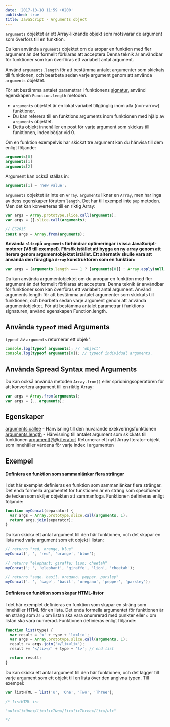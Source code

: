 ```yaml
---
date: '2017-10-18 11:59 +0200'
published: true
title: JavaScript - Arguments object
---
```

`arguments` objektet är ett Array-liknande objekt som motsvarar de argument som överförs till en funktion.

Du kan använda `arguments` objektet om du aropar en funktion med fler argument än det formellt förklaras att acceptera.Denna teknik är användbar för funktioner som kan överföras ett variabelt antal argument.

Använd `arguments.length` för att bestämma antalet argumenter som skickats till funktionen, och bearbeta sedan varje argument genom att använda `arguments` objektet.

För att bestämma antalet parametrar i funktionens [signatur](https://developer.mozilla.org/en-US/docs/Glossary/Signature/Function), använd egenskapen `Function.length` metoden.

* `arguments` objektet är en lokal variabel tillgänglig inom alla (non-arrow) funktioner.
* Du kan referera till en funktions arguments inom funktionen med hjälp av `arguments` objektet. 
* Detta objekt innehåller en post för varje argument som skickas till funktionen, index börjar vid 0.

Om en funktion exempelvis har skickat tre argument kan du hänvisa till dem enligt följande:

```js
arguments[0]
arguments[1]
arguments[2]
```

Argument kan också ställas in:

```js
arguments[1] = 'new value';
```

`arguments` objektet är inte en `Array`. `arguments` liknar en `Array`, men har inga av dess egenskaper förutom `length`. Det har till exempel inte `pop` metoden. Men det kan konverteras till en riktig Array:

```js
var args = Array.prototype.slice.call(arguments);
var args = [].slice.call(arguments);

// ES2015
const args = Array.from(arguments);
```` 

**Använda `slice`på `arguments` förhindrar optimeringar i vissa JavaScript-motorer (V8 till exempel). Försök istället att bygga en ny array genom att iterera genom argumentobjektet istället. Ett alternativ skulle vara att använda den föragtiga `Array` konstruktören som en funktion:**

```js
var args = (arguments.length === 1 ? [arguments[0]] : Array.apply(null, arguments));
```

Du kan använda argumentobjektet om du anropar en funktion med fler argument än det formellt förklaras att acceptera. Denna teknik är användbar för funktioner som kan överföras ett variabelt antal argument. Använd arguments.length för att bestämma antalet argumenter som skickats till funktionen, och bearbeta sedan varje argument genom att använda argumentobjektet. För att bestämma antalet parametrar i funktions signaturen, använd egenskapen Function.length.


## Använda `typeof` med Arguments

`typeof` av `arguments` returnerar ett objek".

```js
console.log(typeof arguments); // 'object'
console.log(typeof arguments[0]); // typeof individual arguments.
```

## Använda Spread Syntax med Arguments

Du kan också använda metoden `Array.from()` eller spridningsoperatören för att konvertera argument till en riktig Array:

```js
var args = Array.from(arguments);
var args = [...arguments];
```

## Egenskaper

[arguments.callee](https://developer.mozilla.org/en-US/docs/Web/JavaScript/Reference/Functions/arguments/caller) - Hänvisning till den nuvarande exekveringsfunktionen
[arguments.length](https://developer.mozilla.org/en-US/docs/Web/JavaScript/Reference/Functions/arguments/length) - Hänvisning till antalet argument som skickats till funktionen
[argument[@@ iterator]](https://developer.mozilla.org/en-US/docs/Web/JavaScript/Reference/Functions/arguments/@@iterator)  Returnerar ett nytt Array Iterator-objekt som innehåller värdena för varje index i argumenten

## Exempel

#### Definiera en funktion som sammanlänkar flera strängar

I det här exemplet definieras en funktion som sammanlänkar flera strängar. Det enda formella argumentet för funktionen är en sträng som specificerar de tecken som skiljer objekten att sammanfoga. Funktionen definieras enligt följande:

```js
function myConcat(separator) {
  var args = Array.prototype.slice.call(arguments, 1);
  return args.join(separator);
}
```

Du kan skicka ett antal argument till den här funktionen, och det skapar en lista med varje argument som ett objekt i listan:

```js
// returns "red, orange, blue"
myConcat(', ', 'red', 'orange', 'blue');

// returns "elephant; giraffe; lion; cheetah"
myConcat('; ', 'elephant', 'giraffe', 'lion', 'cheetah');

// returns "sage. basil. oregano. pepper. parsley"
myConcat('. ', 'sage', 'basil', 'oregano', 'pepper', 'parsley');
```

#### Definiera en funktion som skapar HTML-listor

I det här exemplet definieras en funktion som skapar en sträng som innehåller HTML för en lista. Det enda formella argumentet för funktionen är en sträng som är `u` om listan ska vara onumrerad med punkter eller `o` om listan ska vara numrerad. Funktionen definieras enligt följande:

```js
function list(type) {
  var result = '<' + type + 'l><li>';
  var args = Array.prototype.slice.call(arguments, 1);
  result += args.join('</li><li>');
  result += '</li></' + type + 'l>'; // end list

  return result;
}
```

Du kan skicka ett antal argument till den här funktionen, och det lägger till varje argument som ett objekt till en lista över den angivna typen. Till exempel:

```js
var listHTML = list('u', 'One', 'Two', 'Three');

/* listHTML is:

"<ul><li>One</li><li>Two</li><li>Three</li></ul>"

*/
```
